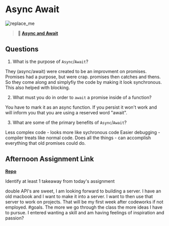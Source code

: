 # Async Await

![replace_me](https://codeworks.blob.core.windows.net/public/assets/img/illustrations/placeholder.svg)

> **📖 [Async and Await](https://codeworksacademy.com/fs-student-guide/resources/wk4/03-Async-Await)**

## Questions

1. What is the purpose of `Async`/`Await`?

They (async/await) were created to be an improvment on promises. Promises had a purpose, but were crap. promises then catches and thens. So they come along and simplyfiy the code by making it look synchronous. This also helped with blocking. 

2. What must you do in order to  `await` a promise inside of a function?

You have to mark it as an async function. If you persist it won't work and will inform you that you are using a reserved word "await".

3. What are some of the primary benefits of `Async`/`Await`?

Less complex code - looks more like sychronous code 
Easier debugging - compiler treats like normal code. 
Does all the things - can accomplish everything that old promises could do. 


## Afternoon Assignment Link

**[Repo](https://github.com/mykealw/<ASSIGNMENT_REPO>)**

Identify at least 1 takeaway from today's assignment

double API's are sweet, I am looking forward to building a server. I have an old macbook and I want to make it into a server. I want to then use that server to work on projects. That will be my first week after codeworks if not employed. #goals. The more we go through the class the more ideas I have to pursue. I entered wanting a skill and am having feelings of inspiration and passion? 